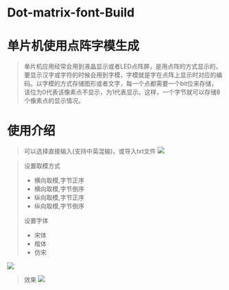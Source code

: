 # Dot-matrix-font-Build
# 单片机使用点阵字模生成
>单片机应用经常会用到液晶显示或者LED点阵屏，是用点阵的方式显示的，要显示汉字或字符的时候会用到字模，字模就是字在点阵上显示时对应的编码。以字模的方式存储图形或者文字，每一个点都需要一个bit位来存储，该位为0代表该像素点不显示，为1代表显示。这样，一个字节就可以存储8个像素点的显示情况。
>
# 使用介绍
>可以选择直接输入(支持中英混输)，或导入txt文件
![](http://wx3.sinaimg.cn/mw690/006ooec0ly1fitlvqpn5wj30l40fjq2x.jpg)

>设置取模方式
>- 横向取模,字节正序
>- 横向取模,字节倒序
>- 纵向取模,字节正序
>- 纵向取模,字节倒序
>
>设置字体
>- 宋体
>- 楷体
> - 仿宋
> 
![](http://wx2.sinaimg.cn/mw690/006ooec0ly1fitlvr5guhj30cu09d745.jpg)

>效果
![](http://wx4.sinaimg.cn/mw690/006ooec0ly1fitlvrielyj314e0cxgly.jpg)
